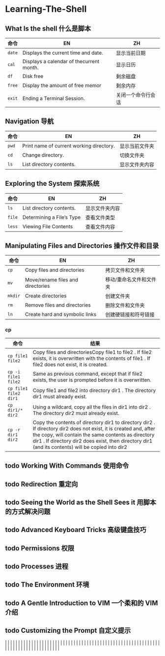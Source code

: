 # Learning-The-Shell

## What Is the shell 什么是脚本

| **命令** | **EN**                                       | **ZH** |
| ------ | ------------------------------------------------ | ------ |
| `date` | Displays the current time and date. | 显示当前日期 |
| `cal` | Displays a calendar of thecurrent month. | 显示日历 |
| `df` | Disk free | 剩余磁盘 |
| `free` | Display the amount of free memor | 剩余内存 |
| `exit` | Ending a Terminal Session. | 关闭一个命令行会话 |

## Navigation 导航

| **命令** | **EN**                                   | **ZH**         |
| -------- | ---------------------------------------- | -------------- |
| `pwd`    | Print name of current working directory. | 显示当前文件夹 |
| `cd`     | Change directory.                        | 切换文件夹     |
| `ls`     | List directory contents.                 | 显示文件夹内容 |

## Exploring the System 探索系统

| **命令** | **EN**                                   | **ZH**         |
| -------- | ---------------------------------------- | -------------- |
| `ls`     | List directory contents.                 | 显示文件夹内容 |
| `file`   | Determining a File’s Type                | 查看文件类型   |
| `less`   | Viewing File Contents                    | 查看文件内容   |

## Manipulating Files and Directories 操作文件和目录

| **命令** | **EN**                            | **ZH**                  |
| -------- | --------------------------------- | ----------------------- |
| `cp`     | Copy files and directories        | 拷贝文件和文件夹        |
| `mv`     | Move/rename files and directories | 移动/重命名文件和文件夹 |
| `mkdir`  | Create directories                | 创建文件夹              |
| `rm`     | Remove files and directories      | 删除文件和文件夹        |
| `ln`     | Create hard and symbolic links    | 创建硬链接和符号链接    |

### cp

| **命令** | **结果**                          |
| -------- | --------------------------------- |
| `cp file1 file2`     | Copy files and directoriesCopy file1 to file2 . If file2 exists, it is overwritten with the contents of file1 . If file2 does not exist, it is created.       |
| `cp -i file1 file2`     | Same as previous command, except that if file2 exists, the user is prompted before it is overwritten. |
| `cp file1 file2 dir1`  | Copy file1 and file2 into directory dir1 . The directory dir1 must already exist.               |
| `cp dir1/* dir2 `     | Using a wildcard, copy all the files in dir1 into dir2 . The directory dir2 must already exist.     |
| `cp -r dir1 dir2`     | Copy the contents of directory dir1 to directory dir2 . If directory dir2 does not exist, it is created and, after the copy, will contain the same contents as directory dir1 . If directory dir2 does exist, then directory dir1 (and its contents) will be copied into dir2     |


## todo Working With Commands 使用命令

## todo Redirection 重定向

## todo Seeing the World as the Shell Sees it 用脚本的方式解决问题

## todo Advanced Keyboard Tricks 高级键盘技巧

## todo Permissions 权限

## todo Processes 进程

## todo The Environment 环境

## todo A Gentle Introduction to VIM 一个柔和的 VIM 介绍

## todo Customizing the Prompt 自定义提示


|      |      |      |
|      |      |      |
|      |      |      |
|      |      |      |
|      |      |      |
|      |      |      |
|      |      |      |
|      |      |      |
|      |      |      |
|      |      |      |
|      |      |      |
|      |      |      |
|      |      |      |
|      |      |      |
|      |      |      |
|      |      |      |
|      |      |      |
|      |      |      |
|      |      |      |
|      |      |      |

